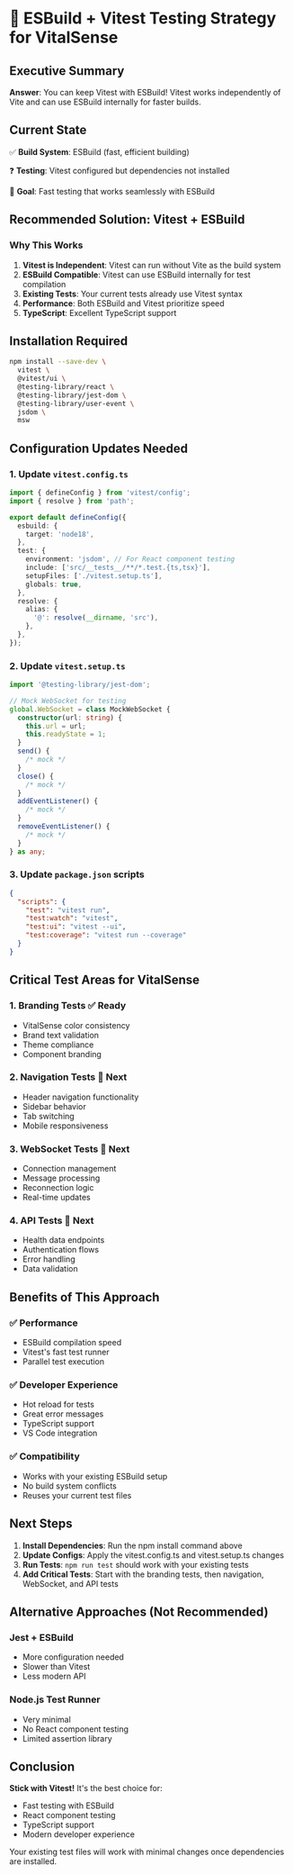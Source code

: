 # 🧪 ESBuild + Vitest Testing Strategy for VitalSense

## Executive Summary

**Answer**: You can keep Vitest with ESBuild! Vitest works independently of Vite and can use ESBuild internally for faster builds.

## Current State

✅ **Build System**: ESBuild (fast, efficient building)

❓ **Testing**: Vitest configured but dependencies not installed

🎯 **Goal**: Fast testing that works seamlessly with ESBuild

## Recommended Solution: Vitest + ESBuild

### Why This Works

1. **Vitest is Independent**: Vitest can run without Vite as the build system
2. **ESBuild Compatible**: Vitest can use ESBuild internally for test compilation
3. **Existing Tests**: Your current tests already use Vitest syntax
4. **Performance**: Both ESBuild and Vitest prioritize speed
5. **TypeScript**: Excellent TypeScript support

## Installation Required

```bash
npm install --save-dev \
  vitest \
  @vitest/ui \
  @testing-library/react \
  @testing-library/jest-dom \
  @testing-library/user-event \
  jsdom \
  msw
```

## Configuration Updates Needed

### 1. Update `vitest.config.ts`

```typescript
import { defineConfig } from 'vitest/config';
import { resolve } from 'path';

export default defineConfig({
  esbuild: {
    target: 'node18',
  },
  test: {
    environment: 'jsdom', // For React component testing
    include: ['src/__tests__/**/*.test.{ts,tsx}'],
    setupFiles: ['./vitest.setup.ts'],
    globals: true,
  },
  resolve: {
    alias: {
      '@': resolve(__dirname, 'src'),
    },
  },
});
```

### 2. Update `vitest.setup.ts`

```typescript
import '@testing-library/jest-dom';

// Mock WebSocket for testing
global.WebSocket = class MockWebSocket {
  constructor(url: string) {
    this.url = url;
    this.readyState = 1;
  }
  send() {
    /* mock */
  }
  close() {
    /* mock */
  }
  addEventListener() {
    /* mock */
  }
  removeEventListener() {
    /* mock */
  }
} as any;
```

### 3. Update `package.json` scripts

```json
{
  "scripts": {
    "test": "vitest run",
    "test:watch": "vitest",
    "test:ui": "vitest --ui",
    "test:coverage": "vitest run --coverage"
  }
}
```

## Critical Test Areas for VitalSense

### 1. **Branding Tests** ✅ Ready

- VitalSense color consistency
- Brand text validation
- Theme compliance
- Component branding

### 2. **Navigation Tests** 📝 Next

- Header navigation functionality
- Sidebar behavior
- Tab switching
- Mobile responsiveness

### 3. **WebSocket Tests** 📝 Next

- Connection management
- Message processing
- Reconnection logic
- Real-time updates

### 4. **API Tests** 📝 Next

- Health data endpoints
- Authentication flows
- Error handling
- Data validation

## Benefits of This Approach

### ✅ **Performance**

- ESBuild compilation speed
- Vitest's fast test runner
- Parallel test execution

### ✅ **Developer Experience**

- Hot reload for tests
- Great error messages
- TypeScript support
- VS Code integration

### ✅ **Compatibility**

- Works with your existing ESBuild setup
- No build system conflicts
- Reuses your current test files

## Next Steps

1. **Install Dependencies**: Run the npm install command above
2. **Update Configs**: Apply the vitest.config.ts and vitest.setup.ts changes
3. **Run Tests**: `npm run test` should work with your existing tests
4. **Add Critical Tests**: Start with the branding tests, then navigation, WebSocket, and API tests

## Alternative Approaches (Not Recommended)

### Jest + ESBuild

- More configuration needed
- Slower than Vitest
- Less modern API

### Node.js Test Runner

- Very minimal
- No React component testing
- Limited assertion library

## Conclusion

**Stick with Vitest!** It's the best choice for:

- Fast testing with ESBuild
- React component testing
- TypeScript support
- Modern developer experience

Your existing test files will work with minimal changes once dependencies are installed.
